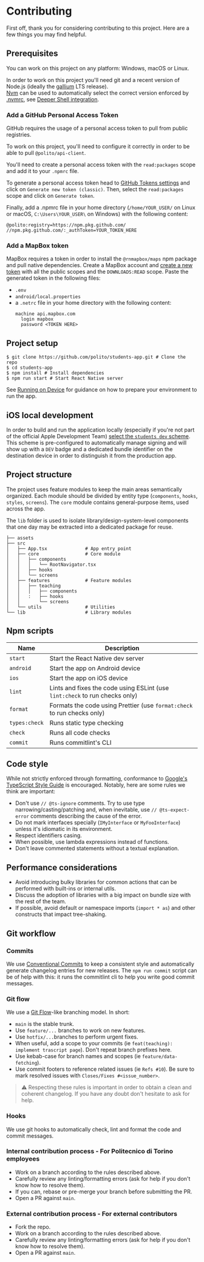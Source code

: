 # Contributing

First off, thank you for considering contributing to this project. Here are a few things you may find helpful.

## Prerequisites

You can work on this project on any platform: Windows, macOS or Linux.

In order to work on this project you'll need git and a recent version of Node.js (ideally
the [gallium](https://nodejs.org/download/release/v16.16.0/) LTS release).  
[Nvm](https://github.com/nvm-sh/nvm) can be used to automatically select the correct version enforced
by [.nvmrc](./.nvmrc), see [Deeper Shell integration](https://github.com/nvm-sh/nvm#deeper-shell-integration).

### Add a GitHub Personal Access Token

GitHub requires the usage of a personal access token to pull from public registries.

To work on this project, you'll need to configure it correctly in order to be able to pull `@polito/api-client`.

You'll need to create a personal access token with the `read:packages` scope and add it to your `.npmrc` file.

To generate a personal access token head to [GitHub Tokens settings](https://github.com/settings/tokens) and click
on `Generate new token (classic)`.
Then, select the `read:packages` scope and click on `Generate token`.

Finally, add a .npmrc file in your home directory (`/home/YOUR_USER/` on Linux or macOS, `C:\Users\YOUR_USER\` on
Windows) with the following content:

```
@polito:registry=https://npm.pkg.github.com/
//npm.pkg.github.com/:_authToken=YOUR_TOKEN_HERE
```

### Add a MapBox token

MapBox requires a token in order to install the `@rnmapbox/maps` npm package and pull native dependencies. Create a
MapBox account and [create a new token](https://account.mapbox.com/access-tokens/create) with all the public scopes and
the `DOWNLOADS:READ` scope. Paste the generated token in the following files:

- `.env`
- `android/local.properties`
- a `.netrc` file in your home directory with the following content:
  ```
  machine api.mapbox.com
    login mapbox
    password <TOKEN HERE>
  ```

## Project setup

```shell
$ git clone https://github.com/polito/students-app.git # Clone the repo
$ cd students-app
$ npm install # Install dependencies
$ npm run start # Start React Native server
```

See [Running on Device](https://reactnative.dev/docs/running-on-device) for guidance on how to prepare your
environment to run the app.

## iOS local development

In order to build and run the application locally (especially if you're not part of the official Apple Development Team)
[select the `students dev` scheme](https://developer.apple.com/documentation/xcode/building-and-running-an-app#Select-a-scheme-for-your-target).
This scheme is pre-configured to automatically manage signing and will show up with a `DEV` badge and a dedicated bundle
identifier on the destination device in order to distinguish it from the production app.

## Project structure

The project uses feature modules to keep the main areas semantically organized. Each module should be divided by entity
type (`components`, `hooks`, `styles`, `screens`). The `core` module contains general-purpose items, used across the
app.

The `lib` folder is used to isolate library/design-system-level components that one day may be extracted into a
dedicated package for reuse.

```
├── assets
├── src
│   ├── App.tsx              # App entry point
│   ├── core                 # Core module
│   │   ├── components
│   │   │   └── RootNavigator.tsx
│   │   ├── hooks
│   │   └── screens
│   ├── features             # Feature modules
│   │   ├── teaching
│   │   │   ├── components
│   │   :   ├── hooks
│   │       └── screens
│   └── utils                # Utilities
└── lib                      # Library modules
```

## Npm scripts

| Name          | Description                                                                 |
| ------------- | --------------------------------------------------------------------------- |
| `start`       | Start the React Native dev server                                           |
| `android`     | Start the app on Android device                                             |
| `ios`         | Start the app on iOS device                                                 |
| `lint`        | Lints and fixes the code using ESLint (use `lint:check` to run checks only) |
| `format`      | Formats the code using Prettier (use `format:check` to run checks only)     |
| `types:check` | Runs static type checking                                                   |
| `check`       | Runs all code checks                                                        |
| `commit`      | Runs commitlint's CLI                                                       |

## Code style

While not strictly enforced through formatting, conformance
to [Google's TypeScript Style Guide](https://google.github.io/styleguide/tsguide.html)
is encouraged. Notably, here are some rules we think are important:

- Don't use `// @ts-ignore` comments. Try to use type narrowing/casting/patching and, when inevitable,
  use `// @ts-expect-error` comments describing the cause of the error.
- Do not mark interfaces specially (`IMyInterface` or `MyFooInterface`) unless it's idiomatic in its environment.
- Respect identifiers casing.
- When possible, use lambda expressions instead of functions.
- Don't leave commented statements without a textual explanation.

## Performance considerations

- Avoid introducing bulky libraries for common actions that can be performed with built-ins or internal utils.
- Discuss the adoption of libraries with a big impact on bundle size with the rest of the team.
- If possible, avoid default or namespace imports (`import * as`) and other constructs that impact tree-shaking.

## Git workflow

### Commits

We use [Conventional Commits](https://conventionalcommits.org/) to keep a consistent style and automatically generate
changelog entries for new releases. The `npm run commit` script can be of help with this: it runs the commitlint cli to
help you
write good commit messages.

### Git flow

We use a [Git Flow](https://danielkummer.github.io/git-flow-cheatsheet/)-like branching model. In short:

- `main` is the stable trunk.
- Use `feature/...` branches to work on new features.
- Use `hotfix/...`branches to perform urgent fixes.
- When useful, add a scope to your commits (ie `feat(teaching): implement trascript page`). Don't repeat branch
  prefixes here.
- Use kebab-case for branch names and scopes (ie `feature/data-fetching`).
- Use commit footers to reference related issues (ie `Refs #10`). Be sure to mark resolved issues
  with `Closes/Fixes #<issue_number>`.

> ⚠️ Respecting these rules is important in order to obtain a clean and coherent changelog. If you have any doubt don't
> hesitate to ask for help.

### Hooks

We use git hooks to automatically check, lint and format the code and commit messages.

### Internal contribution process - For Politecnico di Torino employees

- Work on a branch according to the rules described above.
- Carefully review any linting/formatting errors (ask for help if you don't know how to resolve them).
- If you can, rebase or pre-merge your branch before submitting the PR.
- Open a PR against `main`.

### External contribution process - For external contributors

- Fork the repo.
- Work on a branch according to the rules described above.
- Carefully review any linting/formatting errors (ask for help if you don't know how to resolve them).
- Open a PR against `main`.
